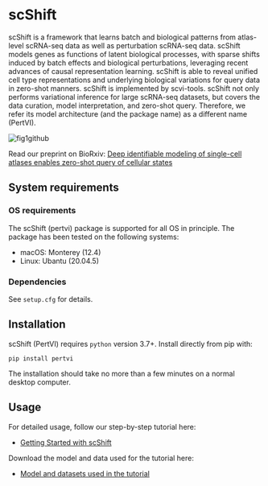 # scShift

scShift is a framework that learns batch and biological patterns from atlas-level scRNA-seq data as well as perturbation scRNA-seq data. scShift models genes as functions of latent biological processes, with sparse shifts induced by batch effects and biological perturbations, leveraging recent advances of causal representation learning. scShift is able to reveal unified cell type representations and underlying biological variations for query data in zero-shot manners. scShift is implemented by scvi-tools. scShift not only performs variational inference for large scRNA-seq datasets, but covers the data curation, model interpretation, and zero-shot query. Therefore, we refer its model architecture (and the package name) as a different name (PertVI).

![fig1github](https://github.com/MingzeDong/scShift/assets/68533876/06c7c7bd-1bf0-4736-b113-32dd2cd202e9)

Read our preprint on BioRxiv: [Deep identifiable modeling of single-cell atlases enables zero-shot query of cellular states](https://www.biorxiv.org/content/10.1101/2023.11.11.566161v1)

## System requirements
### OS requirements
The scShift (pertvi) package is supported for all OS in principle. The package has been tested on the following systems:
* macOS: Monterey (12.4)
* Linux: Ubantu (20.04.5)
### Dependencies
See `setup.cfg` for details.

## Installation
scShift (PertVI) requires `python` version 3.7+.  Install directly from pip with:

    pip install pertvi

The installation should take no more than a few minutes on a normal desktop computer.


## Usage

For detailed usage, follow our step-by-step tutorial here:

- [Getting Started with scShift](https://github.com/MingzeDong/scShift/blob/main/scShift_tutorial.ipynb)

Download the model and data used for the tutorial here:

- [Model and datasets used in the tutorial](https://drive.google.com/drive/folders/1sx-c1i_Xp1J__XBD1nmCWc39WsbMwys5?usp=share_link)
